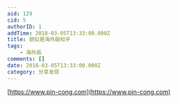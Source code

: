 ```yaml
---
aid: 129
cid: 5
authorID: 1
addTime: 2018-03-05T13:33:00.000Z
title: 貌似是海外版知乎
tags:
    - 海外版
comments: []
date: 2018-03-05T13:33:00.000Z
category: 分享发现
---
```


[https://www.pin-cong.com](https://www.pin-cong.com)
